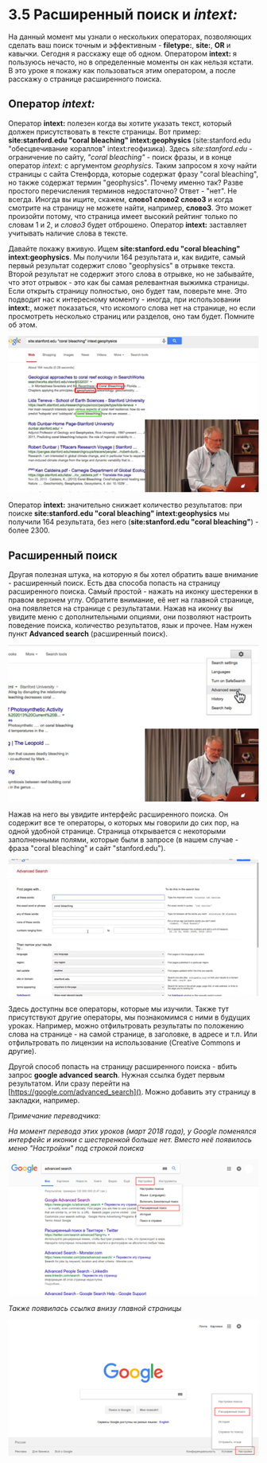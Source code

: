 # 3.5 Расширенный поиск и *intext:*

На данный момент мы узнали о нескольких операторах, позволяющих сделать ваш поиск точным и эффективным - __filetype:__, __site:__, __OR__ и кавычки. Сегодня я расскажу еще об одном. Оператором __intext:__ я пользуюсь нечасто, но в определенные моменты он как нельзя кстати. В это уроке я покажу как пользоваться этим оператором, а после расскажу о странице расширенного поиска.

## Оператор *intext:*

Оператор __intext:__ полезен когда вы хотите указать текст, который должен присутствовать в тексте страницы. Вот пример: __site:stanford.edu "coral bleaching" intext:geophysics__ (site:stanford.edu "обесцвечивание кораллов" intext:геофизика). Здесь *site:stanford.edu* - ограничение по сайту, *"coral bleaching"* - поиск фразы, и в конце оператор *intext:* с аргументом *geophysics*. Таким запросом я хочу найти страницы с сайта Стенфорда, которые содержат фразу "coral bleaching", но также содержат термин "geophysics". Почему именно так? Разве простого перечисления терминов недостаточно? Ответ - "нет". Не всегда. Иногда вы ищите, скажем, __слово1 слово2 слово3__ и когда смотрите на страницу не можете найти, например, __слово3__. Это может произойти потому, что страница имеет высокий рейтинг только по словам 1 и 2, и *слово3* будет отброшено. Оператор __intext:__ заставляет учитывать наличие слова в тексте.

Давайте покажу вживую. Ищем __site:stanford.edu "coral bleaching" intext:geophysics__. Мы получили 164 результата и, как видите, самый первый результат содержит слово "geophysics" в отрывке текста. Второй результат не содержит этого слова в отрывке, но не забывайте, что этот отрывок - это как бы самая релевантная выжимка страницы. Если открыть страницу полностью, оно будет там, поверьте мне. Это подводит нас к интересному моменту - иногда, при использовании __intext:__, может показаться, что искомого слова нет на странице, но если просмотреть несколько страниц или разделов, оно там будет. Помните об этом.

![](../images/3_5_001_coral.png)

Оператор __intext:__ значительно снижает количество результатов: при поиске __site:stanford.edu "coral bleaching" intext:geophysics__ мы получили 164 результата, без него (__site:stanford.edu "coral bleaching"__)  - более 2300.

## Расширенный поиск

Другая полезная штука, на которую я бы хотел обратить ваше внимание - расширенный поиск. Есть два способа попасть на страницу расширенного поиска. Самый простой - нажать на иконку шестеренки в правом верхнем углу. Обратите внимание, её нет на главной странице, она появляется на странице с результатами. Нажав на иконку вы увидите меню с дополнительными опциями, они позволяют настроить поведение поиска, количество результатов, язык и прочее. Нам нужен пункт __Advanced search__ (расширенный поиск).

![](../images/3_5_002_gear_icon.png)

Нажав на него вы увидите интерфейс расширенного поиска. Он содержит все те операторы, о которых мы говорили до сих пор, на одной удобной странице. Страница открывается с некоторыми заполненными полями, которые были в  запросе (в нашем случае - фраза "coral bleaching" и сайт "stanford.edu").

![](../images/3_5_003_advanced_search.png)

Здесь доступны все операторы, которые мы изучили. Также тут  присутствуют другие операторы, мы познакомимся с ними в будущих уроках. Например, можно отфильтровать результаты по положению слова на странице - на самой странице, в заголовке, в адресе и т.п. Или отфильтровать по лицензии на использование (Creative Commons и другие).

Другой способ попасть на страницу расширенного поиска - вбить запрос __google advanced search__. Нужная ссылка будет первым результатом. Или сразу перейти на [https://google.com/advanced_search](). Можно добавить эту страницу в закладки, например.

*Примечание переводчика:*

*На момент перевода этих уроков (март 2018 года), у Google поменялся интерфейс и иконки с шестеренкой больше нет. Вместо неё появилось меню "Настройки" под строкой поиска*

![](../images/3_5_004_new.png)

*Также появилась ссылка внизу главной страницы*

![](../images/3_5_005_mainpage.png)
